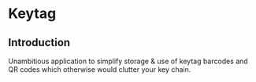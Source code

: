 # Keytag

## Introduction

Unambitious application to simplify storage & use of keytag barcodes and QR codes which otherwise would clutter your key chain.
